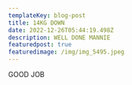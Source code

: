 ```yaml
---
templateKey: blog-post
title: 14KG DOWN
date: 2022-12-26T05:44:19.498Z
description: WELL DONE MANNIE
featuredpost: true
featuredimage: /img/img_5495.jpeg
---
```

G﻿OOD JOB